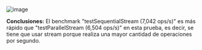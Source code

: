 ![image](https://github.com/PanchoFJF/ucse-prog2-2024-U2-Fornari/assets/130616220/69d11cbd-b1ec-4b88-bba7-de55e7bcaa6a)

**Conclusiones:** El benchmark "testSequentialStream (7,042 ops/s)" es más rápido que "testParallelStream (6,504 ops/s)" en esta prueba, es decir, se tiene que usar stream porque realiza una mayor cantidad de operaciones por segundo.
